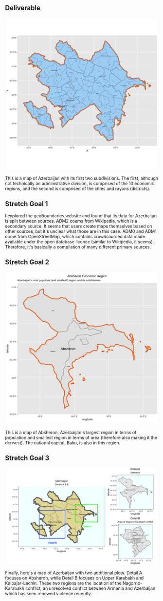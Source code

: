 ## Deliverable

![](azer.png)

This is a map of Azerbaijan with its first two subdivisions. The first, although not technically an administrative division, is comprised of the 10 economic regions, and the second is comprised of the cities and rayons (districts). 

## Stretch Goal 1

I explored the geoBoundaries website and found that its data for Azerbaijan is split between sources. ADM2 coems from Wikipedia, which is a secondary source. It seems that users create maps themselves based on other sources, but it's unclear what those are in this case. ADM0 and ADM1 come from OpenStreetMap, which contains crowdsourced data made available under the open database licence (similar to Wikipedia, it seems). Therefore, it's basically a compilation of many different primary sources. 


## Stretch Goal 2

![](absheron.png)

This is a map of Absheron, Azerbaijan's largest region in terms of population and smallest region in terms of area (therefore also making it the densest). The national capital, Baku, is also in this region.


## Stretch Goal 3

![](detailed.png)

Finally, here's a map of Azerbaijan with two additional plots. Detail A focuses on Absheron, while Detail B focuses on Upper Karabakh and Kalbajar-Lachin. These two regions are the location of the Nagorno-Karabakh conflict, an unresolved conflict between Armenia and Azerbaijan which has seen renewed violence recently. 
